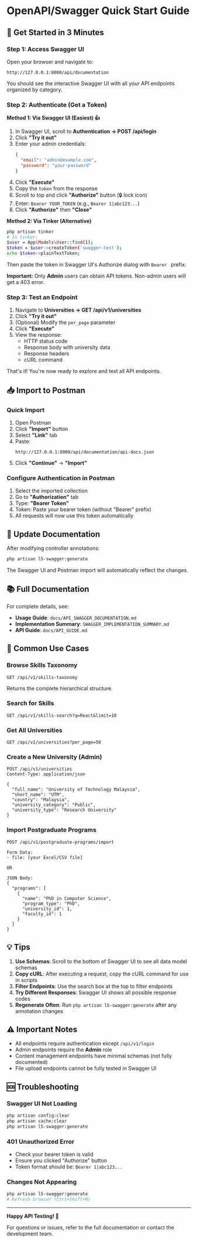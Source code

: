 # OpenAPI/Swagger Quick Start Guide

## 🚀 Get Started in 3 Minutes

### Step 1: Access Swagger UI

Open your browser and navigate to:
```
http://127.0.0.1:8000/api/documentation
```

You should see the interactive Swagger UI with all your API endpoints organized by category.

### Step 2: Authenticate (Get a Token)

**Method 1: Via Swagger UI (Easiest) 👍**

1. In Swagger UI, scroll to **Authentication → POST /api/login**
2. Click **"Try it out"**
3. Enter your admin credentials:
   ```json
   {
     "email": "admin@example.com",
     "password": "your-password"
   }
   ```
4. Click **"Execute"**
5. Copy the `token` from the response
6. Scroll to top and click **"Authorize"** button (🔒 lock icon)
7. Enter: `Bearer YOUR_TOKEN` (e.g., `Bearer 1|abc123...`)
8. Click **"Authorize"** then **"Close"**

**Method 2: Via Tinker (Alternative)**

```bash
php artisan tinker
# In tinker:
$user = App\Models\User::find(1);
$token = $user->createToken('swagger-test');
echo $token->plainTextToken;
```

Then paste the token in Swagger UI's Authorize dialog with `Bearer ` prefix.

**Important:** Only **Admin** users can obtain API tokens. Non-admin users will get a 403 error.

### Step 3: Test an Endpoint

1. Navigate to **Universities → GET /api/v1/universities**
2. Click **"Try it out"**
3. (Optional) Modify the `per_page` parameter
4. Click **"Execute"**
5. View the response:
   - HTTP status code
   - Response body with university data
   - Response headers
   - cURL command

That's it! You're now ready to explore and test all API endpoints.

## 📥 Import to Postman

### Quick Import

1. Open Postman
2. Click **"Import"** button
3. Select **"Link"** tab
4. Paste:
   ```
   http://127.0.0.1:8000/api/documentation/api-docs.json
   ```
5. Click **"Continue"** → **"Import"**

### Configure Authentication in Postman

1. Select the imported collection
2. Go to **"Authorization"** tab
3. Type: **"Bearer Token"**
4. Token: Paste your bearer token (without "Bearer" prefix)
5. All requests will now use this token automatically

## 🔄 Update Documentation

After modifying controller annotations:

```bash
php artisan l5-swagger:generate
```

The Swagger UI and Postman import will automatically reflect the changes.

## 📚 Full Documentation

For complete details, see:
- **Usage Guide**: `docs/API_SWAGGER_DOCUMENTATION.md`
- **Implementation Summary**: `SWAGGER_IMPLEMENTATION_SUMMARY.md`
- **API Guide**: `docs/API_GUIDE.md`

## 🎯 Common Use Cases

### Browse Skills Taxonomy
```
GET /api/v1/skills-taxonomy
```
Returns the complete hierarchical structure.

### Search for Skills
```
GET /api/v1/skills-search?q=React&limit=10
```

### Get All Universities
```
GET /api/v1/universities?per_page=50
```

### Create a New University (Admin)
```
POST /api/v1/universities
Content-Type: application/json

{
  "full_name": "University of Technology Malaysia",
  "short_name": "UTM",
  "country": "Malaysia",
  "university_category": "Public",
  "university_type": "Research University"
}
```

### Import Postgraduate Programs
```
POST /api/v1/postgraduate-programs/import

Form Data:
- file: [your Excel/CSV file]

OR

JSON Body:
{
  "programs": [
    {
      "name": "PhD in Computer Science",
      "program_type": "PhD",
      "university_id": 1,
      "faculty_id": 1
    }
  ]
}
```

## 💡 Tips

1. **Use Schemas**: Scroll to the bottom of Swagger UI to see all data model schemas
2. **Copy cURL**: After executing a request, copy the cURL command for use in scripts
3. **Filter Endpoints**: Use the search box at the top to filter endpoints
4. **Try Different Responses**: Swagger UI shows all possible response codes
5. **Regenerate Often**: Run `php artisan l5-swagger:generate` after any annotation changes

## ⚠️ Important Notes

- All endpoints require authentication except `/api/v1/login`
- Admin endpoints require the **Admin** role
- Content management endpoints have minimal schemas (not fully documented)
- File upload endpoints cannot be fully tested in Swagger UI

## 🆘 Troubleshooting

### Swagger UI Not Loading
```bash
php artisan config:clear
php artisan cache:clear
php artisan l5-swagger:generate
```

### 401 Unauthorized Error
- Check your bearer token is valid
- Ensure you clicked "Authorize" button
- Token format should be: `Bearer 1|abc123...`

### Changes Not Appearing
```bash
php artisan l5-swagger:generate
# Refresh browser (Ctrl+Shift+R)
```

---

**Happy API Testing! 🎉**

For questions or issues, refer to the full documentation or contact the development team.

